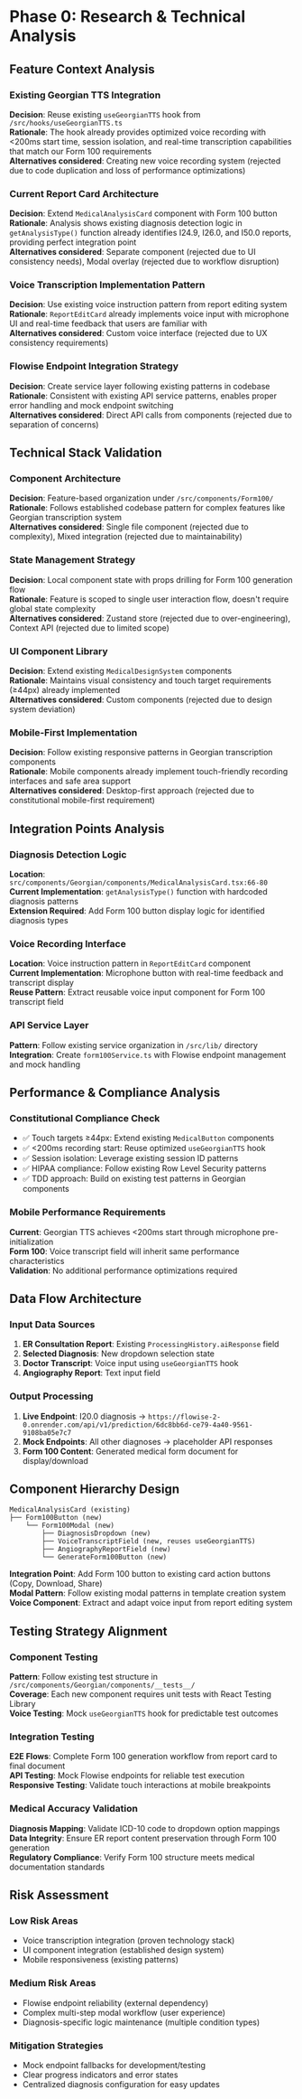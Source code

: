 # Phase 0: Research & Technical Analysis

## Feature Context Analysis

### Existing Georgian TTS Integration
**Decision**: Reuse existing `useGeorgianTTS` hook from `/src/hooks/useGeorgianTTS.ts`  
**Rationale**: The hook already provides optimized voice recording with <200ms start time, session isolation, and real-time transcription capabilities that match our Form 100 requirements  
**Alternatives considered**: Creating new voice recording system (rejected due to code duplication and loss of performance optimizations)

### Current Report Card Architecture
**Decision**: Extend `MedicalAnalysisCard` component with Form 100 button  
**Rationale**: Analysis shows existing diagnosis detection logic in `getAnalysisType()` function already identifies I24.9, I26.0, and I50.0 reports, providing perfect integration point  
**Alternatives considered**: Separate component (rejected due to UI consistency needs), Modal overlay (rejected due to workflow disruption)

### Voice Transcription Implementation Pattern
**Decision**: Use existing voice instruction pattern from report editing system  
**Rationale**: `ReportEditCard` already implements voice input with microphone UI and real-time feedback that users are familiar with  
**Alternatives considered**: Custom voice interface (rejected due to UX consistency requirements)

### Flowise Endpoint Integration Strategy
**Decision**: Create service layer following existing patterns in codebase  
**Rationale**: Consistent with existing API service patterns, enables proper error handling and mock endpoint switching  
**Alternatives considered**: Direct API calls from components (rejected due to separation of concerns)

## Technical Stack Validation

### Component Architecture
**Decision**: Feature-based organization under `/src/components/Form100/`  
**Rationale**: Follows established codebase pattern for complex features like Georgian transcription system  
**Alternatives considered**: Single file component (rejected due to complexity), Mixed integration (rejected due to maintainability)

### State Management Strategy
**Decision**: Local component state with props drilling for Form 100 generation flow  
**Rationale**: Feature is scoped to single user interaction flow, doesn't require global state complexity  
**Alternatives considered**: Zustand store (rejected due to over-engineering), Context API (rejected due to limited scope)

### UI Component Library
**Decision**: Extend existing `MedicalDesignSystem` components  
**Rationale**: Maintains visual consistency and touch target requirements (≥44px) already implemented  
**Alternatives considered**: Custom components (rejected due to design system deviation)

### Mobile-First Implementation
**Decision**: Follow existing responsive patterns in Georgian transcription components  
**Rationale**: Mobile components already implement touch-friendly recording interfaces and safe area support  
**Alternatives considered**: Desktop-first approach (rejected due to constitutional mobile-first requirement)

## Integration Points Analysis

### Diagnosis Detection Logic
**Location**: `src/components/Georgian/components/MedicalAnalysisCard.tsx:66-80`  
**Current Implementation**: `getAnalysisType()` function with hardcoded diagnosis patterns  
**Extension Required**: Add Form 100 button display logic for identified diagnosis types

### Voice Recording Interface
**Location**: Voice instruction pattern in `ReportEditCard` component  
**Current Implementation**: Microphone button with real-time feedback and transcript display  
**Reuse Pattern**: Extract reusable voice input component for Form 100 transcript field

### API Service Layer
**Pattern**: Follow existing service organization in `/src/lib/` directory  
**Integration**: Create `form100Service.ts` with Flowise endpoint management and mock handling

## Performance & Compliance Analysis

### Constitutional Compliance Check
- ✅ Touch targets ≥44px: Extend existing `MedicalButton` components  
- ✅ <200ms recording start: Reuse optimized `useGeorgianTTS` hook  
- ✅ Session isolation: Leverage existing session ID patterns  
- ✅ HIPAA compliance: Follow existing Row Level Security patterns  
- ✅ TDD approach: Build on existing test patterns in Georgian components

### Mobile Performance Requirements
**Current**: Georgian TTS achieves <200ms start through microphone pre-initialization  
**Form 100**: Voice transcript field will inherit same performance characteristics  
**Validation**: No additional performance optimizations required

## Data Flow Architecture

### Input Data Sources
1. **ER Consultation Report**: Existing `ProcessingHistory.aiResponse` field
2. **Selected Diagnosis**: New dropdown selection state  
3. **Doctor Transcript**: Voice input using `useGeorgianTTS` hook
4. **Angiography Report**: Text input field

### Output Processing
1. **Live Endpoint**: I20.0 diagnosis → `https://flowise-2-0.onrender.com/api/v1/prediction/6dc8bb6d-ce79-4a40-9561-9108ba05e7c7`
2. **Mock Endpoints**: All other diagnoses → placeholder API responses
3. **Form 100 Content**: Generated medical form document for display/download

## Component Hierarchy Design

```
MedicalAnalysisCard (existing)
├── Form100Button (new)
    └── Form100Modal (new)
        ├── DiagnosisDropdown (new)  
        ├── VoiceTranscriptField (new, reuses useGeorgianTTS)
        ├── AngiographyReportField (new)
        └── GenerateForm100Button (new)
```

**Integration Point**: Add Form 100 button to existing card action buttons (Copy, Download, Share)  
**Modal Pattern**: Follow existing modal patterns in template creation system  
**Voice Component**: Extract and adapt voice input from report editing system

## Testing Strategy Alignment

### Component Testing
**Pattern**: Follow existing test structure in `/src/components/Georgian/components/__tests__/`  
**Coverage**: Each new component requires unit tests with React Testing Library  
**Voice Testing**: Mock `useGeorgianTTS` hook for predictable test outcomes

### Integration Testing  
**E2E Flows**: Complete Form 100 generation workflow from report card to final document  
**API Testing**: Mock Flowise endpoints for reliable test execution  
**Responsive Testing**: Validate touch interactions at mobile breakpoints

### Medical Accuracy Validation
**Diagnosis Mapping**: Validate ICD-10 code to dropdown option mappings  
**Data Integrity**: Ensure ER report content preservation through Form 100 generation  
**Regulatory Compliance**: Verify Form 100 structure meets medical documentation standards

## Risk Assessment

### Low Risk Areas
- Voice transcription integration (proven technology stack)
- UI component integration (established design system)
- Mobile responsiveness (existing patterns)

### Medium Risk Areas  
- Flowise endpoint reliability (external dependency)
- Complex multi-step modal workflow (user experience)
- Diagnosis-specific logic maintenance (multiple condition types)

### Mitigation Strategies
- Mock endpoint fallbacks for development/testing
- Clear progress indicators and error states
- Centralized diagnosis configuration for easy updates